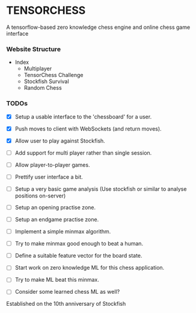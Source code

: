 # TENSORCHESS
A tensorflow-based zero knowledge chess engine and online chess game interface


### Website Structure

+ Index
  + Multiplayer
  + TensorChess Challenge
  + Stockfish Survival
  + Random Chess

### TODOs

- [x] Setup a usable interface to the 'chessboard' for a user.
- [x] Push moves to client with WebSockets (and return moves).
- [x] Allow user to play against Stockfish.
- [ ] Add support for multi player rather than single session.
- [ ] Allow player-to-player games.
- [ ] Prettify user interface a bit.

- [ ] Setup a very basic game analysis (Use stockfish or similar to analyse positions on-server)
- [ ] Setup an opening practise zone.
- [ ] Setup an endgame practise zone.

- [ ] Implement a simple minmax algorithm.
- [ ] Try to make minmax good enough to beat a human.

- [ ] Define a suitable feature vector for the board state.
- [ ] Start work on zero knowledge ML for this chess application.
- [ ] Try to make ML beat this minmax.
- [ ] Consider some learned chess ML as well?



Established on the 10th anniversary of Stockfish
